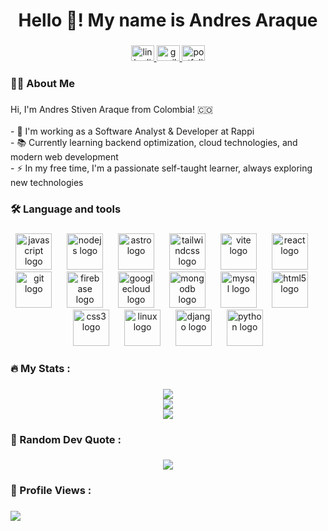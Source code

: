 ###

<h1 align="center">Hello 👋! My name is Andres Araque</h1>

###

<div align="center">
  <a href="https://www.linkedin.com/in/araque-andres/" target="_blank">
    <img src="https://raw.githubusercontent.com/maurodesouza/profile-readme-generator/master/src/assets/icons/social/linkedin/default.svg" width="37" height="25" alt="linkedin logo"  />
  </a>
  <a href="mailto:aaraqueamaya397@gmail.com" target="_blank">
    <img src="https://raw.githubusercontent.com/maurodesouza/profile-readme-generator/master/src/assets/icons/social/gmail/default.svg" width="37" height="25" alt="gmail logo"  />
  </a>
  <a href="https://andresaraque.com" target="_blank">
    <img src="https://andresaraque.com/favicon/favicon.png" width="37" height="25" alt="portfolio logo" />
  </a>
</div>

###

<h3 align="left">👩‍💻  About Me</h3>

###

<p align="left">Hi, I'm Andres Stiven Araque from Colombia! 🇨🇴<br><br>- 🔭 I'm working as a Software Analyst & Developer at Rappi<br>- 📚 Currently learning backend optimization, cloud technologies, and modern web development<br>- ⚡ In my free time, I'm a passionate self-taught learner, always exploring new technologies</p>

###

<h3 align="left">🛠 Language and tools</h3>

###

<div align="center">
  <img src="https://skillicons.dev/icons?i=js" height="58" alt="javascript logo"  />
  <img width="16" />
  <img src="https://skillicons.dev/icons?i=nodejs" height="58" alt="nodejs logo"  />
  <img width="16" />
  <img src="https://skillicons.dev/icons?i=astro" height="58" alt="astro logo"  />
  <img width="16" />
  <img src="https://skillicons.dev/icons?i=tailwind" height="58" alt="tailwindcss logo"  />
  <img width="16" />
  <img src="https://skillicons.dev/icons?i=vite" height="58" alt="vite logo"  />
  <img width="16" />
  <img src="https://skillicons.dev/icons?i=react" height="58" alt="react logo"  />
  <img width="16" />
  <img src="https://skillicons.dev/icons?i=git" height="58" alt="git logo"  />
  <img width="16" />
  <img src="https://skillicons.dev/icons?i=firebase" height="58" alt="firebase logo"  />
  <img width="16" />
  <img src="https://skillicons.dev/icons?i=gcp" height="58" alt="googlecloud logo"  />
  <img width="16" />
  <img src="https://skillicons.dev/icons?i=mongodb" height="58" alt="mongodb logo"  />
  <img width="16" />
  <img src="https://skillicons.dev/icons?i=mysql" height="58" alt="mysql logo"  />
  <img width="16" />
  <img src="https://skillicons.dev/icons?i=html" height="58" alt="html5 logo"  />
  <img width="16" />
  <img src="https://skillicons.dev/icons?i=css" height="58" alt="css3 logo"  />
  <img width="16" />
  <img src="https://skillicons.dev/icons?i=linux" height="58" alt="linux logo"  />
    <img width="16" />
  <img src="https://skillicons.dev/icons?i=django" height="58" alt="django logo"  />
    <img width="16" />
  <img src="https://skillicons.dev/icons?i=python" height="58" alt="python logo"  />
</div>

###

<h3 align="left">🔥   My Stats :</h3>

###

<div align="center">
  
![](https://github-readme-stats.vercel.app/api?username=Mono-A3&theme=github_dark_dimmed&hide_border=false&include_all_commits=false&count_private=false)<br/>
![](https://github-readme-streak-stats.herokuapp.com/?user=Mono-A3&theme=github_dark_dimmed&hide_border=false)<br/>
![](https://github-readme-stats.vercel.app/api/top-langs/?username=Mono-A3&theme=github_dark_dimmed&hide_border=false&include_all_commits=false&count_private=false&layout=compact)

</div>

###

<h3 align="left">📝   Random Dev Quote :</h3>

###

<div align="center">

![](https://quotes-github-readme.vercel.app/api?type=horizontal&theme=nord)

</div>

###

<h3 align="left">👀   Profile Views :</h3>

###

<div align="left">

<img src="https://visitor-badge.laobi.icu/badge?page_id=Mono-A3.Mono-A3&left_color=#24292F&right_color=#539BF5" />

</div>

###
